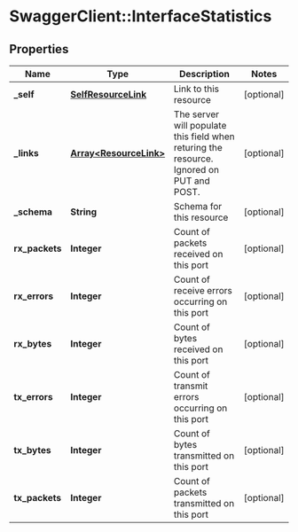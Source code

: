 # SwaggerClient::InterfaceStatistics

## Properties
Name | Type | Description | Notes
------------ | ------------- | ------------- | -------------
**_self** | [**SelfResourceLink**](SelfResourceLink.md) | Link to this resource | [optional] 
**_links** | [**Array&lt;ResourceLink&gt;**](ResourceLink.md) | The server will populate this field when returing the resource. Ignored on PUT and POST. | [optional] 
**_schema** | **String** | Schema for this resource | [optional] 
**rx_packets** | **Integer** | Count of packets received on this port | [optional] 
**rx_errors** | **Integer** | Count of receive errors occurring on this port | [optional] 
**rx_bytes** | **Integer** | Count of bytes received on this port | [optional] 
**tx_errors** | **Integer** | Count of transmit errors occurring on this port | [optional] 
**tx_bytes** | **Integer** | Count of bytes transmitted on this port | [optional] 
**tx_packets** | **Integer** | Count of packets transmitted on this port | [optional] 


